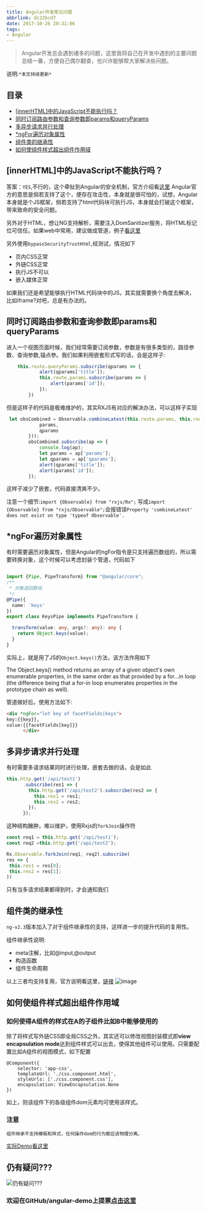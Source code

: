 ```yaml
---
title: Angular开发常见问题
abbrlink: dc22bcd7
date: 2017-10-26 20:31:06
tags:
- Angular
---
```

> Angular开发总会遇到诸多的问题，这里我将自己在开发中遇到的主要问题总结一番，方便自己偶尔翻查，也兴许能够帮大家解决些问题。

说明:`*本文持续更新*`

## 目录

+ [[innerHTML]中的JavaScript不能执行吗？](#[innerHTML]中的JavaScript不能执行吗？)
+ [同时订阅路由参数和查询参数即params和queryParams](#同时订阅路由参数和查询参数即params和queryParams)
+ [多异步请求并行处理](#多异步请求并行处理)
+ [*ngFor遍历对象属性](#*ngFor遍历对象属性)
+ [组件类的继承性](#组件类的继承性)
+ [如何使组件样式超出组件作用域](#如何使组件样式超出组件作用域)

## [innerHTML]中的JavaScript不能执行吗？

答案：`YES`,不行的，这个牵扯到Angular的安全机制，官方介绍看[这里](https://angular.io/guide/security)
Angular官方的意思是倘若支持了这个，便存在攻击性，本身就是很可怕的，试想，Angular本身就是个JS框架，倘若支持了html代码块可执行JS，本身就会打破这个框架，带来致命的安全问题。

另外对于HTML，想让NG支持解析，需要注入DomSanitizer服务，将HTML标记位可信任。如果web中常用，建议做成管道，例子[看这里](https://github.com/alanhg/angular-demo/blob/master/src/app/security/safe.pipe.ts)

另外使用`bypassSecurityTrustHtml`,经测试，情况如下

+  页内CSS正常
+  外链CSS正常
+  执行JS不可以
+  嵌入媒体正常

如果我们还是希望能够执行HTML代码块中的JS，其实就需要换个角度去解决，比如iframe?对吧，总是有办法的。

## 同时订阅路由参数和查询参数即params和queryParams

进入一个视图页面时候，我们经常需要订阅参数，参数是有很多类型的，路径参数、查询参数,锚点参。我们如果利用嵌套形式写的话，会是这样子:
```typescript
    this.route.queryParams.subscribe(qparams => {
            alert(qparams['title']);
            this.route.params.subscribe(params => {
                alert(params['id']);
            });
        })
```

但是这样子的代码是极难维护的，其实RXJS有对应的解决办法，可以这样子实现

```typescript
 let obsCombined = Observable.combineLatest(this.route.params, this.route.queryParams, (params, qparams) => ({
            params,
            qparams
        }));
        obsCombined.subscribe(ap => {
            console.log(ap);
            let params = ap['params'];
            let qparams = ap['qparams'];
            alert(qparams['title']);
            alert(params['id']);
        });
```
这样子减少了嵌套，代码直接清爽不少。

注意一个细节:`import {Observable} from "rxjs/Rx";`
写成`import {Observable} from "rxjs/Observable";`会报错误`Property 'combineLatest' does not exist on type 'typeof Observable'.`

## *ngFor遍历对象属性
有时需要遍历对象属性，但是Angular的ngFor指令是只支持遍历数组的，所以需要转换对象，这个时候可以考虑封装个管道，代码如下
```typescript

import {Pipe, PipeTransform} from "@angular/core";
/**
 * 对象返回数组
 */
@Pipe({
  name: 'keys'
})
export class KeysPipe implements PipeTransform {

  transform(value: any, args?: any): any {
    return Object.keys(value);
  }
}

```
实际上，就是用了JS的`Object.keys()`方法，该方法作用如下
> 
The Object.keys() method returns an array of a given object's own enumerable properties, in the same order as that provided by a for...in loop (the difference being that a for-in loop enumerates properties in the prototype chain as well).

管道做好后，使用方法如下:
```html
<div *ngFor="let key of facetFields|keys">
key:{{key}},
value:{{facetFields[key]}}
      </div>
```

## 多异步请求并行处理
有时需要多请求结果同时进行处理，嵌套去做的话，会是如此
```typescript
this.http.get('/api/test1')
      .subscribe(res1 => {
        this.http.get('/api/test2').subscribe(res2 => {
          this.res1 = res1;
          this.res2 = res2;
        });
      });
```
这种结构臃肿，难以维护，使用Rxjs的`forkJoin`操作符
```typescript
const req1 = this.http.get('/api/test1');
const req2 =this.http.get('/api/test2');

Rx.Observable.forkJoin(req1, req2).subscribe(
res => {
 this.res1 = res[0];
 this.res2 = res[1];
)) 

```
只有当多请求结果都得到时，才会通知我们

## 组件类的继承性
`ng-v2.3`版本加入了对于组件继承性的支持，这样进一步的提升代码的复用性。

组件继承性说明:
+ meta注解，比如@input,@output
+ 构造函数
+ 组件生命周期

以上三者均支持复用，官方说明看这里，[链接](https://github.com/angular/angular/commit/f5c8e09)
![image](https://user-images.githubusercontent.com/9245110/32786687-9d9776ee-c98f-11e7-972e-79e47e713e9f.png)

## 如何使组件样式超出组件作用域

### 如何使得A组件的样式在A的子组件比如B中能够使用的

除了将样式写外链CSS即全局CSS之外，其实还可以修改视图封装模式即**view encapsulation mode**达到组件样式可以出去，使得其他组件可以使用。只需要配置比如A组件的视图模式，如下配置
```
@Component({
    selector: 'app-css',
    templateUrl: './css.component.html',
    styleUrls: ['./css.component.css'],
    encapsulation: ViewEncapsulation.None
})
```

如上，则该组件下的各级组件dom元素均可使用该样式。


### 注意

`组件继承不支持模板和样式，任何操作dom的行为都应该物理分离。`

[实际Demo看这里](https://github.com/alanhg/angular-demo/issues/10)


## 仍有疑问???

![仍有疑问???](http://or0g12e5e.bkt.clouddn.com/blog/2017-10-26-question_72px_1094871_easyicon.net.png)

### 欢迎在GitHub/angular-demo上提票[点击这里](https://github.com/alanhg/angular-demo/issues)